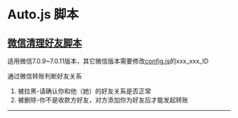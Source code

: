 # Auto.js 脚本

## [微信清理好友脚本](./clear_friends/README.md)

适用微信7.0.9~7.0.11版本，其它微信版本需要修改[config.js](./clear_friends/config.js)的xxx_xxx_ID

通过微信转账判断好友关系
1. 被拉黑-请确认你和他（她）的好友关系是否正常
2. 被删除-你不是收款方好友，对方添加你为好友后才能发起转账
---------------------------------------------------------
